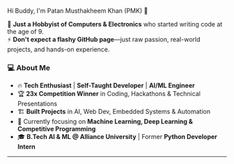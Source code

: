 Hi Buddy, I'm Patan Musthakheem Khan (PMK) 👋  

🚀 **Just a Hobbyist of Computers & Electronics** who started writing code at the age of 9.  
⚡ **Don't expect a flashy GitHub page**—just raw passion, real-world projects, and hands-on experience.  

### 💻 About Me  

- 🔥 **Tech Enthusiast** | **Self-Taught Developer** | **AI/ML Engineer**  
- 🏆 **23x Competition Winner** in Coding, Hackathons & Technical Presentations  
- 🏗️ **Built Projects** in AI, Web Dev, Embedded Systems & Automation
- 🎯 Currently focusing on **Machine Learning, Deep Learning & Competitive Programming**  
- 🎓 **B.Tech AI & ML @ Alliance University** | Former **Python Developer Intern**

---

